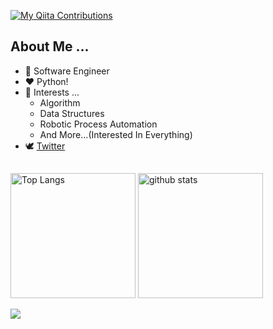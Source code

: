 [![My Qiita Contributions](https://qiita-badge.apiapi.app/s/valusun/contributions.svg)](http://qiita.com/valusun)

## About Me ...
- 💼 Software Engineer
- ❤ Python!
- 👀 Interests ...
    - Algorithm
    - Data Structures  
    - Robotic Process Automation  
    - And More...(Interested In Everything) 
- 🕊 [Twitter](https://twitter.com/valusun) 

## 

<p align="left"> 
  <img alt="Top Langs" height="200px" src="https://github-readme-stats.vercel.app/api/top-langs/?username=valusun&theme=bear"/>
  <img alt="github stats" height="200px" src="https://github-readme-stats.vercel.app/api?username=valusun&show_icons=true&theme=bear"/>
</p>

![](https://github-profile-summary-cards.vercel.app/api/cards/profile-details?username=valusun&theme=radical)
